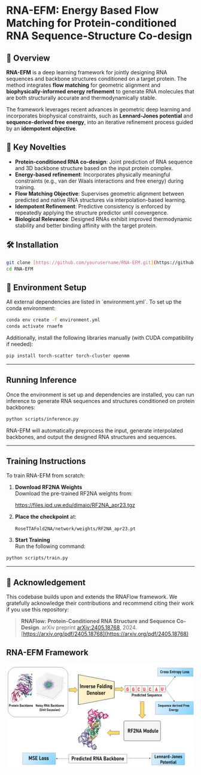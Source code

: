 # RNA-EFM: Energy Based Flow Matching for Protein-conditioned RNA Sequence-Structure Co-design

## 🧬 Overview

**RNA-EFM** is a deep learning framework for jointly designing RNA sequences and backbone structures conditioned on a target protein. The method integrates **flow matching** for geometric alignment and **biophysically-informed energy refinement** to generate RNA molecules that are both structurally accurate and thermodynamically stable. 

The framework leverages recent advances in geometric deep learning and incorporates biophysical constraints, such as **Lennard-Jones potential** and **sequence-derived free energy**, into an iterative refinement process guided by an **idempotent objective**.

## 🔬 Key Novelties

- **Protein-conditioned RNA co-design**: Joint prediction of RNA sequence and 3D backbone structure based on the input protein complex.
- **Energy-based refinement**: Incorporates physically meaningful constraints (e.g., van der Waals interactions and free energy) during training.
- **Flow Matching Objective**: Supervises geometric alignment between predicted and native RNA structures via interpolation-based learning.
- **Idempotent Refinement**: Predictive consistency is enforced by repeatedly applying the structure predictor until convergence.
- **Biological Relevance**: Designed RNAs exhibit improved thermodynamic stability and better binding affinity with the target protein.

## 🛠️ Installation

```bash
git clone [https://github.com/yourusername/RNA-EFM.git](https://github.com/abrarrahmanabir/RNA-EFM.git)
cd RNA-EFM

```
## 🔧 Environment Setup

All external dependencies are listed in \`environment.yml\`. To set up the conda environment:

```bash
conda env create -f environment.yml
conda activate rnaefm
```

Additionally, install the following libraries manually (with CUDA compatibility if needed):

```bash
pip install torch-scatter torch-cluster openmm
```

---

##  Running Inference

Once the environment is set up and dependencies are installed, you can run inference to generate RNA sequences and structures conditioned on protein backbones:

```bash
python scripts/inference.py 
```

RNA-EFM will automatically preprocess the input, generate interpolated backbones, and output the designed RNA structures and sequences.

---

## Training Instructions

To train RNA-EFM from scratch:

1. **Download RF2NA Weights**  
   Download the pre-trained RF2NA weights from:

   https://files.ipd.uw.edu/dimaio/RF2NA_apr23.tgz

2. **Place the checkpoint** at:

   `RoseTTAFold2NA/network/weights/RF2NA_apr23.pt`

3. **Start Training**  
   Run the following command:

```bash
python scripts/train.py
```


---


## 🔗 Acknowledgement

This codebase builds upon and extends the RNAFlow framework. We gratefully acknowledge their contributions and recommend citing their work if you use this repository:

> **RNAFlow: Protein-Conditioned RNA Structure and Sequence Co-Design**. arXiv preprint [arXiv:2405.18768](https://arxiv.org/abs/2405.18768), 2024.  
> [https://arxiv.org/pdf/2405.18768](https://arxiv.org/pdf/2405.18768)



## RNA-EFM Framework
![RNA-EFM Framework](model_fig.png)
